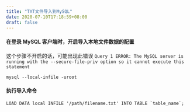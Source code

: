 ```yaml
---
title: "TXT文件导入到MySQL"
date: 2020-07-10T17:18:59+08:00
draft: false
---
```


#### 在登录 MySQL 客户端时，开启导入本地文件数据的配置

这个步骤不开启的话，可能出现此错误 `Query 1 ERROR: The MySQL server is running with the --secure-file-priv option so it cannot execute this statement`

```shell
mysql --local-infile -uroot
```

#### 执行导入命令

```mysql
LOAD DATA local INFILE '/path/filename.txt' INTO TABLE `table_name`;
```

